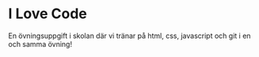 # I Love Code

En övningsuppgift i skolan där vi tränar på html, css, javascript och git i en och samma övning!